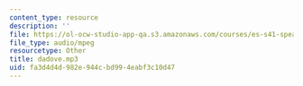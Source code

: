 ```yaml
---
content_type: resource
description: ''
file: https://ol-ocw-studio-app-qa.s3.amazonaws.com/courses/es-s41-speak-italian-with-your-mouth-full-spring-2012/fa3d4d4d982e944cbd994eabf3c10d47_dadove.mp3
file_type: audio/mpeg
resourcetype: Other
title: dadove.mp3
uid: fa3d4d4d-982e-944c-bd99-4eabf3c10d47
---
```

